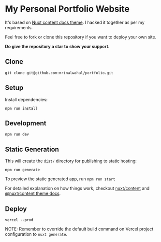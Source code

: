 # My Personal Portfolio Website

It's based on [Nuxt content docs theme](). I hacked it together as per my requirements.

Feel free to fork or clone this repository if you want to deploy your own site. 

**Do give the repository a star to show your support.**

## Clone

```
git clone git@github.com:mrinalwahal/portfolio.git
```

## Setup

Install dependencies:

```
npm run install
```

## Development

```
npm run dev
```

## Static Generation

This will create the `dist/` directory for publishing to static hosting:

```
npm run generate
```

To preview the static generated app, run `npm run start`

For detailed explanation on how things work, checkout [nuxt/content](https://content.nuxtjs.org) and [@nuxt/content theme docs](https://content.nuxtjs.org/themes-docs).

## Deploy

```
vercel --prod
```

NOTE: Remember to override the default build command on Vercel project configuration to `nuxt generate`.